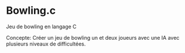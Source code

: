 # Bowling.c
Jeu de bowling en langage C

Concepte:
  Créer un jeu de bowling un et deux joueurs avec une IA avec plusieurs niveaux de difficultées. 


